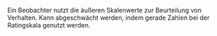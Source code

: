 Ein Beobachter nutzt die äußeren Skalenwerte zur Beurteilung von Verhalten. Kann abgeschwächt werden, indem gerade Zahlen bei der Ratingskala genutzt werden.